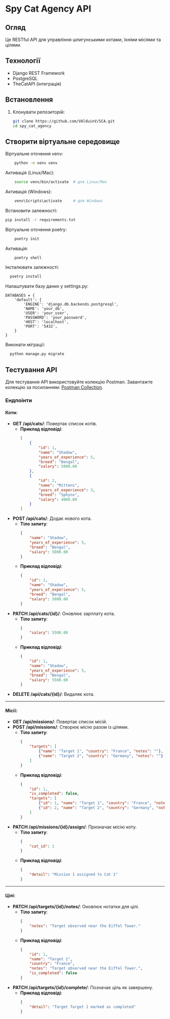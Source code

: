 # Spy Cat Agency API

## Огляд
Це RESTful API для управління шпигунськими котами, їхніми місіями та цілями.

## Технології
- Django REST Framework
- PostgreSQL
- TheCatAPI (інтеграція)

## Встановлення
1. Клонувати репозиторій:
   ```bash
   git clone https://github.com/VAlduinV/SCA.git
   cd spy_cat_agency

## Створити віртуальне середовище
Віртуальне оточення venv:
```bash
    python -m venv venv
```

Активація (Linux/Mac):
```bash 
    source venv/bin/activate  # для Linux/Mac
```
 
Активація (Windows):  
```bash  
    venv\Scripts\activate     # для Windows
```

Встановити залежності:
```bash
pip install -r requirements.txt
```

Віртуальне оточення poetry:
```bash
    poetry init
```

Активація:
```bash
    poetry shell
```

Інсталювати залежності:
```bash
  poetry install
```

Налаштувати базу даних у settings.py:
```
DATABASES = {
    'default': {
        'ENGINE': 'django.db.backends.postgresql',
        'NAME': 'your_db',
        'USER': 'your_user',
        'PASSWORD': 'your_password',
        'HOST': 'localhost',
        'PORT': '5432',
    }
}
```

Виконати міграції:
```bash
  python manage.py migrate
```

## Тестування API

Для тестування API використовуйте колекцію Postman. Завантажте колекцію за посиланням:
[Postman Collection](https://app.getpostman.com/join-team?invite_code=a104e00c1c57b8a12af0c18c0f4c3c862c5fef1adfad22a0220860257d129749).

### Ендпоінти

#### Коти:
- **GET /api/cats/**: Повертає список котів.
  - **Приклад відповіді**:
    ```json
    [
        {
            "id": 1,
            "name": "Shadow",
            "years_of_experience": 5,
            "breed": "Bengal",
            "salary": 5000.00
        },
        {
            "id": 2,
            "name": "Mittens",
            "years_of_experience": 3,
            "breed": "Sphynx",
            "salary": 4000.00
        }
    ]
    ```
- **POST /api/cats/**: Додає нового кота.
  - **Тіло запиту**:
    ```json
    {
        "name": "Shadow",
        "years_of_experience": 5,
        "breed": "Bengal",
        "salary": 5000.00
    }
    ```
  - **Приклад відповіді**:
    ```json
    {
        "id": 1,
        "name": "Shadow",
        "years_of_experience": 5,
        "breed": "Bengal",
        "salary": 5000.00
    }
    ```
- **PATCH /api/cats/{id}/**: Оновлює зарплату кота.
  - **Тіло запиту**:
    ```json
    {
        "salary": 5500.00
    }
    ```
  - **Приклад відповіді**:
    ```json
    {
        "id": 1,
        "name": "Shadow",
        "years_of_experience": 5,
        "breed": "Bengal",
        "salary": 5500.00
    }
    ```
- **DELETE /api/cats/{id}/**: Видаляє кота.

---

#### Місії:
- **GET /api/missions/**: Повертає список місій.
- **POST /api/missions/**: Створює місію разом із цілями.
  - **Тіло запиту**:
    ```json
    {
        "targets": [
            {"name": "Target 1", "country": "France", "notes": ""},
            {"name": "Target 2", "country": "Germany", "notes": ""}
        ]
    }
    ```
  - **Приклад відповіді**:
    ```json
    {
        "id": 1,
        "is_completed": false,
        "targets": [
            {"id": 1, "name": "Target 1", "country": "France", "notes": "", "is_completed": false},
            {"id": 2, "name": "Target 2", "country": "Germany", "notes": "", "is_completed": false}
        ]
    }
    ```
- **PATCH /api/missions/{id}/assign/**: Призначає місію коту.
  - **Тіло запиту**:
    ```json
    {
        "cat_id": 1
    }
    ```
  - **Приклад відповіді**:
    ```json
    {
        "detail": "Mission 1 assigned to Cat 1"
    }
    ```

---

#### Цілі:
- **PATCH /api/targets/{id}/notes/**: Оновлює нотатки для цілі.
  - **Тіло запиту**:
    ```json
    {
        "notes": "Target observed near the Eiffel Tower."
    }
    ```
  - **Приклад відповіді**:
    ```json
    {
        "id": 1,
        "name": "Target 1",
        "country": "France",
        "notes": "Target observed near the Eiffel Tower.",
        "is_completed": false
    }
    ```
- **PATCH /api/targets/{id}/complete/**: Позначає ціль як завершену.
  - **Приклад відповіді**:
    ```json
    {
        "detail": "Target Target 1 marked as completed"
    }
    ```
    